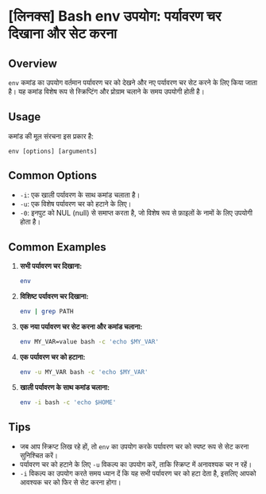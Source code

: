# [लिनक्स] Bash env उपयोग: पर्यावरण चर दिखाना और सेट करना

## Overview
`env` कमांड का उपयोग वर्तमान पर्यावरण चर को देखने और नए पर्यावरण चर सेट करने के लिए किया जाता है। यह कमांड विशेष रूप से स्क्रिप्टिंग और प्रोग्राम चलाने के समय उपयोगी होती है।

## Usage
कमांड की मूल संरचना इस प्रकार है:
```
env [options] [arguments]
```

## Common Options
- `-i`: एक खाली पर्यावरण के साथ कमांड चलाता है।
- `-u`: एक विशेष पर्यावरण चर को हटाने के लिए।
- `-0`: इनपुट को NUL (null) से समाप्त करता है, जो विशेष रूप से फ़ाइलों के नामों के लिए उपयोगी होता है।

## Common Examples
1. **सभी पर्यावरण चर दिखाना:**
   ```bash
   env
   ```

2. **विशिष्ट पर्यावरण चर दिखाना:**
   ```bash
   env | grep PATH
   ```

3. **एक नया पर्यावरण चर सेट करना और कमांड चलाना:**
   ```bash
   env MY_VAR=value bash -c 'echo $MY_VAR'
   ```

4. **एक पर्यावरण चर को हटाना:**
   ```bash
   env -u MY_VAR bash -c 'echo $MY_VAR'
   ```

5. **खाली पर्यावरण के साथ कमांड चलाना:**
   ```bash
   env -i bash -c 'echo $HOME'
   ```

## Tips
- जब आप स्क्रिप्ट लिख रहे हों, तो `env` का उपयोग करके पर्यावरण चर को स्पष्ट रूप से सेट करना सुनिश्चित करें।
- पर्यावरण चर को हटाने के लिए `-u` विकल्प का उपयोग करें, ताकि स्क्रिप्ट में अनावश्यक चर न रहें।
- `-i` विकल्प का उपयोग करते समय ध्यान दें कि यह सभी पर्यावरण चर को हटा देता है, इसलिए आपको आवश्यक चर को फिर से सेट करना होगा।